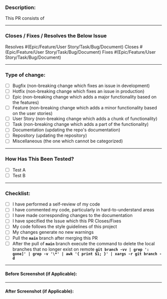 ### Description:
<!---Please include a summary of the changes and the related issue. List any dependencies that are required for this change.--->
This PR consists of 

---

### Closes / Fixes / Resolves the Below Issue
<!---Delete which is not relevant--->
Resolves #(Epic/Feature/User Story/Task/Bug/Document)
Closes #(Epic/Feature/User Story/Task/Bug/Document)
Fixes #(Epic/Feature/User Story/Task/Bug/Document)

---

### Type of change:
<!---Delete which is not relevant--->
- [ ] Bugfix (non-breaking change which fixes an issue in development)
- [ ] Hotfix (non-breaking change which fixes an issue in production)
- [ ] Epic (non-breaking change which adds a major functionality based on the features)
- [ ] Feature (non-breaking change which adds a minor functionality based on the user stories)
- [ ] User Story (non-breaking change which adds a chunk of functionality)
- [ ] Task (non-breaking change which adds a part of the functionality)
- [ ] Documentation (updating the repo's documentation)
- [ ] Repository (updating the repository)
- [ ] Miscellaneous (the one which cannot be categorized)

---

### How Has This Been Tested?
<!---Please describe the tests that you ran to verify your changes. Provide instructions so we can reproduce. Please also list any relevant details for your test configuration.--->
- [ ] Test A
- [ ] Test B

---

### Checklist:
<!---Delete which is not relevant--->
- [ ] I have performed a self-review of my code
- [ ] I have commented my code, particularly in hard-to-understand areas
- [ ] I have made corresponding changes to the documentation
- [ ] I have specified the Issue which this PR Closes/Fixes
- [ ] My code follows the style guidelines of this project
- [ ] My changes generate no new warnings
- [ ] Pull the **`main`** branch after merging this PR
- [ ] After the pull of **`main`** branch execute the command to delete the local branches that no longer exist on remote **`git branch -vv | grep ': gone]' | grep -v '\*' | awk '{ print $1; }' | xargs -r git branch -d`**

---

#### Before Screenshot (if Applicable):


---

#### After Screenshot (if Applicable):